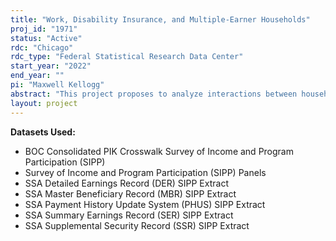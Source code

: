 ```yaml
---
title: "Work, Disability Insurance, and Multiple-Earner Households"
proj_id: "1971"
status: "Active"
rdc: "Chicago"
rdc_type: "Federal Statistical Research Data Center"
start_year: "2022"
end_year: ""
pi: "Maxwell Kellogg"
abstract: "This project proposes to analyze interactions between household work and U.S. disability insurance (DI) programs. Within the context of a household model of life cycle consumption and labor supply, we will use those interactions to examine the welfare and behavioral effects of changing the environment in which work, DI application, and consumption decisions are made. We propose to do this using the linked SIPP-SSA data. This proposal is motivated primarily by three features of DI programs in the United States which could generate substantial variation in the costs of applying for DI, depending on the characteristics of one's household. The first of these features is that DI application process is both long and uncertain (in terms of duration of the decision period and application outcome).  The second feature is that no constraints are placed on the earnings of other members of an applicant's household. Therefore, there is room for households to maintain income during the application process through other household members. The third feature is that access to medical insurance coverage is very limited during the application process. This feature is unique to DI programs of the United States, among developed countries; private medical insurance in the United States is closely tied to employment. These three features suggest that the (exogenously determined) composition of household structures in the United States has implications for the work disincentive effects and welfare value of the country's DI programs. With the unique interactions between medical insurance coverage and employment in the United States, the household may have a more important role to play in driving who applies for DI benefits in the United States than in other countries."
layout: project
---
```


**Datasets Used:**

  - BOC Consolidated PIK Crosswalk Survey of Income and Program Participation (SIPP) 
  - Survey of Income and Program Participation (SIPP) Panels 
  - SSA Detailed Earnings Record (DER) SIPP Extract 
  - SSA Master Beneficiary Record (MBR) SIPP Extract 
  - SSA Payment History Update System (PHUS) SIPP Extract 
  - SSA Summary Earnings Record (SER) SIPP Extract 
  - SSA Supplemental Security Record (SSR) SIPP Extract 

